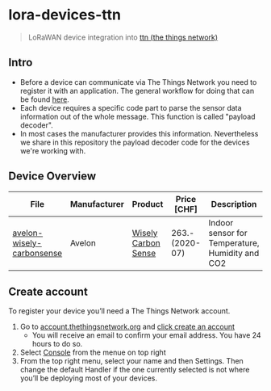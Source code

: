 # lora-devices-ttn
> LoRaWAN device integration into <a href="https://www.thethingsnetwork.org/">ttn (the things network)</a>

## Intro
- Before a device can communicate via The Things Network you need to register it with an application. The general workflow for doing that can be found <a href="https://www.thethingsnetwork.org/docs/devices/registration.html">here</a>.
- Each device requires a specific code part to parse the sensor data information out of the whole message. This function is called "payload decoder".
- In most cases the manufacturer provides this information. Nevertheless we share in this repository the payload decoder code for the devices we're working with.

## Device Overview
| File | Manufacturer | Product | Price [CHF] | Description |
| --- | --- | --- | --- | --- |
|[avelon-wisely-carbonsense](https://github.com/hslu-ige-laes/lora-devices-ttn/raw/master/avelon-wisely-carbonsense.md)| Avelon | [Wisely Carbon Sense](https://avelon.com/en/wisely/) | 263.- (2020-07) | Indoor sensor for Temperature, Humidity and CO2 |

<!-- | Manufacturer | Product Name | Product-Link | Price [CHF] | Description |-->

## Create account
To register your device you’ll need a The Things Network account.
1. Go to [account.thethingsnetwork.org](https://account.thethingsnetwork.org/) and [click create an account](https://account.thethingsnetwork.org/register)
   - You will receive an email to confirm your email address. You have 24 hours to do so.
2. Select [Console](https://console.thethingsnetwork.org/) from the menue on top right
3. From the top right menu, select your name and then Settings. Then change the default Handler if the one currently selected is not where you’ll be deploying most of your devices.

